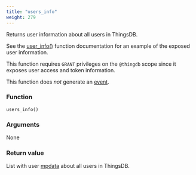 ```yaml
---
title: "users_info"
weight: 279
---
```


Returns user information about all users in ThingsDB.

See the [user_info()](../../thingsdb-api/user_info) function documentation for an example of the exposed user information.

This function requires `GRANT` privileges on the `@thingdb` scope since it
exposes user access and token information.

This function does *not* generate an [event](../../overview/events).

### Function

`users_info()`

### Arguments

None

### Return value

List with user [mpdata](../../data-types/mpdata) about all users in ThingsDB.
